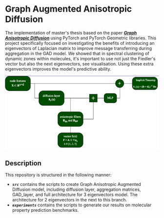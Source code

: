 # Graph Augmented Anisotropic Diffusion

The implementation of master's thesis based on the paper [***Graph Anisotropic Diffusion***](https://arxiv.org/abs/2205.00354) using PyTorch and PyTorch Geometric libraries. This project specifically focused on investigating the benefits of introducing an eigenvectors of Laplacian matrix to improve message transferring during aggregation in the GAD model. We showed that in spectral clustering of dynamic zones within molecules, it's important to use not just the Fiedler's vector but also the next eigenvectors, see visualisation. Using these extra eigenvectors improves the model's predictive ability.

![GAAD](scheme.png)

## Description 
This repository is structured in the following manner:
* ***```src```*** contains the scripts to create Graph Anisotropic Augmented Diffusion model, including diffusion layer, aggregation matrices, GAD_layer, and full architecture for 3 eigenvectors model. The architecture for 2 eigenvectors in the next to this branch. 
* ***```experiments```*** contains the scripts to generate our results on molecular property prediction benchmarks.

